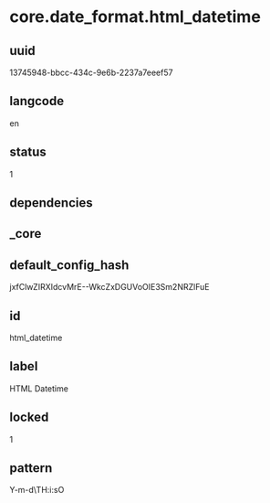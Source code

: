 # core.date_format.html_datetime

## uuid
13745948-bbcc-434c-9e6b-2237a7eeef57

## langcode
en

## status
1

## dependencies


## _core

## default_config_hash
jxfClwZIRXIdcvMrE--WkcZxDGUVoOIE3Sm2NRZlFuE

## id
html_datetime

## label
HTML Datetime

## locked
1

## pattern
Y-m-d\TH:i:sO
